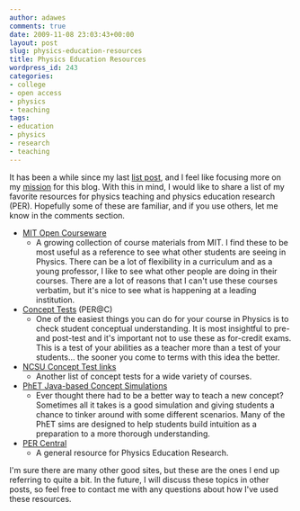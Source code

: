 ```yaml
---
author: adawes
comments: true
date: 2009-11-08 23:03:43+00:00
layout: post
slug: physics-education-resources
title: Physics Education Resources
wordpress_id: 243
categories:
- college
- open access
- physics
- teaching
tags:
- education
- physics
- research
- teaching
---
```


It has been a while since my last [list post](http://dawes.wordpress.com/2007/12/01/mac-apps-round-1/), and I feel like focusing more on my [mission](http://dawes.wordpress.com/about/) for this blog. With this in mind, I would like to share a list of my favorite resources for physics teaching and physics education research (PER). Hopefully some of these are familiar, and if you use others, let me know in the comments section.

  * [MIT Open Courseware](http://ocw.mit.edu/OcwWeb/Physics/index.htm)
    * A growing collection of course materials from MIT. I find these to be most useful as a reference to see what other students are seeing in Physics. There can be a lot of flexibility in a curriculum and as a young professor, I like to see what other people are doing in their courses. There are a lot of reasons that I can't use these courses verbatim, but it's nice to see what is happening at a leading institution.
  * [Concept Tests](http://www.colorado.edu/physics/EducationIssues/cts/index.htm) (PER@C)
    * One of the easiest things you can do for your course in Physics is to check student conceptual understanding. It is most insightful to pre- and post-test and it's important not to use these as for-credit exams. This is a test of your abilities as a teacher more than a test of your students... the sooner you come to terms with this idea the better.
  * [NCSU Concept Test links](http://www.ncsu.edu/per/TestInfo.html)
    * Another list of concept tests for a wide variety of courses.
  * [PhET Java-based Concept Simulations](http://phet.colorado.edu/simulations/index.php?cat=Physics)
    * Ever thought there had to be a better way to teach a new concept? Sometimes all it takes is a good simulation and giving students a chance to tinker around with some different scenarios. Many of the PhET sims are designed to help students build intuition as a preparation to a more thorough understanding.
  * [PER Central](http://www.compadre.org/per/)
    * A general resource for Physics Education Research.

I'm sure there are many other good sites, but these are the ones I end up referring to quite a bit. In the future, I will discuss these topics in other posts, so feel free to contact me with any questions about how I've used these resources.
